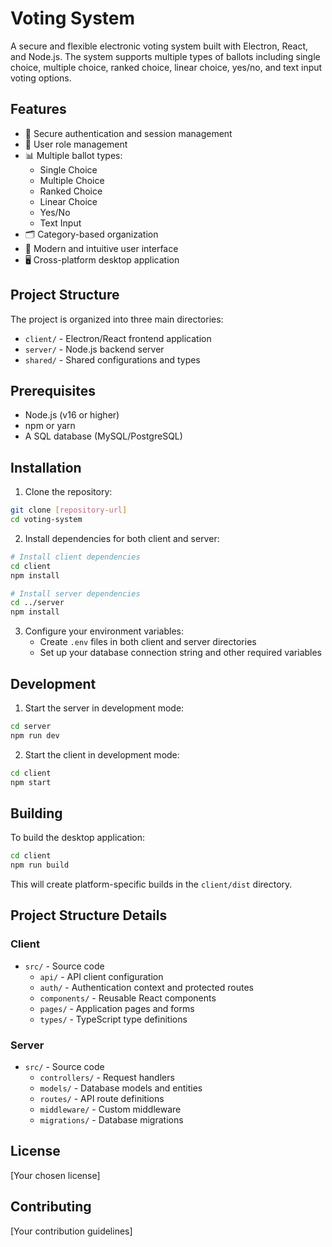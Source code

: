 # Voting System

A secure and flexible electronic voting system built with Electron, React, and Node.js. The system supports multiple types of ballots including single choice, multiple choice, ranked choice, linear choice, yes/no, and text input voting options.

## Features

- 🔐 Secure authentication and session management
- 👥 User role management
- 📊 Multiple ballot types:
  - Single Choice
  - Multiple Choice
  - Ranked Choice
  - Linear Choice
  - Yes/No
  - Text Input
- 🗂️ Category-based organization
- 🎨 Modern and intuitive user interface
- 🖥️ Cross-platform desktop application

## Project Structure

The project is organized into three main directories:

- `client/` - Electron/React frontend application
- `server/` - Node.js backend server
- `shared/` - Shared configurations and types

## Prerequisites

- Node.js (v16 or higher)
- npm or yarn
- A SQL database (MySQL/PostgreSQL)

## Installation

1. Clone the repository:
```bash
git clone [repository-url]
cd voting-system
```

2. Install dependencies for both client and server:
```bash
# Install client dependencies
cd client
npm install

# Install server dependencies
cd ../server
npm install
```

3. Configure your environment variables:
   - Create `.env` files in both client and server directories
   - Set up your database connection string and other required variables

## Development

1. Start the server in development mode:
```bash
cd server
npm run dev
```

2. Start the client in development mode:
```bash
cd client
npm start
```

## Building

To build the desktop application:

```bash
cd client
npm run build
```

This will create platform-specific builds in the `client/dist` directory.

## Project Structure Details

### Client
- `src/` - Source code
  - `api/` - API client configuration
  - `auth/` - Authentication context and protected routes
  - `components/` - Reusable React components
  - `pages/` - Application pages and forms
  - `types/` - TypeScript type definitions

### Server
- `src/` - Source code
  - `controllers/` - Request handlers
  - `models/` - Database models and entities
  - `routes/` - API route definitions
  - `middleware/` - Custom middleware
  - `migrations/` - Database migrations

## License

[Your chosen license]

## Contributing

[Your contribution guidelines]
